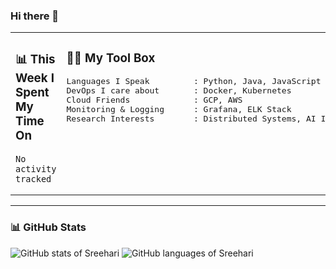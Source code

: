 
### Hi there 👋

<table>
<tr>
<td valign="top" width="50%">

<h3>📊 This Week I Spent My Time On</h3>

<!--START_SECTION:waka-->
```text
No activity tracked
```
<!--END_SECTION:waka-->

</td>
<td valign="top" width="50%">

<h3>👨‍💻 My Tool Box</h3>

<pre>
Languages I Speak         : Python, Java, JavaScript  
DevOps I care about       : Docker, Kubernetes  
Cloud Friends             : GCP, AWS  
Monitoring & Logging      : Grafana, ELK Stack  
Research Interests        : Distributed Systems, AI Infra, Trustworthy AI
</pre>

</td>
</tr>
</table>

---

### 📊 GitHub Stats

<p>
  <img src="https://raw.githubusercontent.com/SREEHARI-M-S/github-stats-transparent/a040096dee7c51d27c619311f00a790d125f42a9/generated/overview.svg" alt="GitHub stats of Sreehari" /> 
  <img src="https://raw.githubusercontent.com/SREEHARI-M-S/github-stats-transparent/a040096dee7c51d27c619311f00a790d125f42a9/generated/languages.svg" alt="GitHub languages of Sreehari" />
</p>

